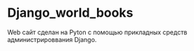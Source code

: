 # Django_world_books
Web сайт сделан на Pyton с помощью прикладных средств администрироввания Django.






  
  
  
